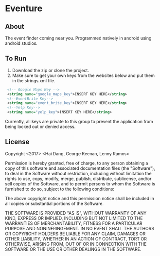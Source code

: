 # Eventure
 ## About
The event finder coming near you. 
Programmed natively in android using android studios.

## To Run
1. Download the zip or clone the project. 
2. Make sure to get your own keys from the websites below and put them in the strings.xml file.
```xml
 <!-- Google Maps Key -->
 <string name="google_maps_key">INSERT KEY HERE</string>
 <!--EventBrite Key-->
 <string name="event_brite_key">INSERT KEY HERE</string>
 <!--Yelp Key-->
 <string name="yelp_key">INSERT KEY HERE</string>
 ```
 Currently, all keys are private to this group to prevent the application from being locked out or denied access. 
 
## License
Copyright <2017> <Hai Dang, George Keenan, Lenny Ramos>

Permission is hereby granted, free of charge, to any person obtaining a copy of this software and associated documentation files (the "Software"), to deal in the Software without restriction, including without limitation the rights to use, copy, modify, merge, publish, distribute, sublicense, and/or sell copies of the Software, and to permit persons to whom the Software is furnished to do so, subject to the following conditions:

The above copyright notice and this permission notice shall be included in all copies or substantial portions of the Software.

THE SOFTWARE IS PROVIDED "AS IS", WITHOUT WARRANTY OF ANY KIND, EXPRESS OR IMPLIED, INCLUDING BUT NOT LIMITED TO THE WARRANTIES OF MERCHANTABILITY, FITNESS FOR A PARTICULAR PURPOSE AND NONINFRINGEMENT. IN NO EVENT SHALL THE AUTHORS OR COPYRIGHT HOLDERS BE LIABLE FOR ANY CLAIM, DAMAGES OR OTHER LIABILITY, WHETHER IN AN ACTION OF CONTRACT, TORT OR OTHERWISE, ARISING FROM, OUT OF OR IN CONNECTION WITH THE SOFTWARE OR THE USE OR OTHER DEALINGS IN THE SOFTWARE.
 
 

